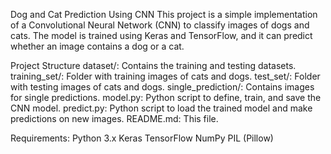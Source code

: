 Dog and Cat Prediction Using CNN
This project is a simple implementation of a Convolutional Neural Network (CNN) to classify images of dogs and cats. The model is trained using Keras and TensorFlow, and it can predict whether an image contains a dog or a cat.

Project Structure
dataset/: Contains the training and testing datasets.
training_set/: Folder with training images of cats and dogs.
test_set/: Folder with testing images of cats and dogs.
single_prediction/: Contains images for single predictions.
model.py: Python script to define, train, and save the CNN model.
predict.py: Python script to load the trained model and make predictions on new images.
README.md: This file.


Requirements:
Python 3.x
Keras
TensorFlow
NumPy
PIL (Pillow)
